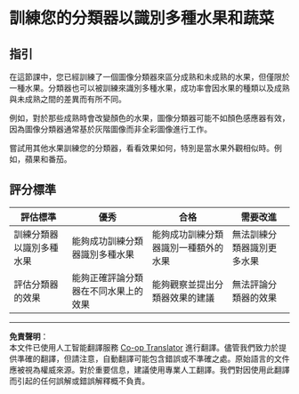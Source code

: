 <!--
CO_OP_TRANSLATOR_METADATA:
{
  "original_hash": "e74eb2fc7cc3b81916b52e957802f182",
  "translation_date": "2025-08-26T14:08:58+00:00",
  "source_file": "4-manufacturing/lessons/1-train-fruit-detector/assignment.md",
  "language_code": "hk"
}
-->
# 訓練您的分類器以識別多種水果和蔬菜

## 指引

在這節課中，您已經訓練了一個圖像分類器來區分成熟和未成熟的水果，但僅限於一種水果。分類器也可以被訓練來識別多種水果，成功率會因水果的種類以及成熟與未成熟之間的差異而有所不同。

例如，對於那些成熟時會改變顏色的水果，圖像分類器可能不如顏色感應器有效，因為圖像分類器通常基於灰階圖像而非全彩圖像進行工作。

嘗試用其他水果訓練您的分類器，看看效果如何，特別是當水果外觀相似時。例如，蘋果和番茄。

## 評分標準

| 評估標準 | 優秀 | 合格 | 需要改進 |
| -------- | ---- | ---- | -------- |
| 訓練分類器以識別多種水果 | 能夠成功訓練分類器識別多種水果 | 能夠成功訓練分類器識別一種額外的水果 | 無法訓練分類器識別更多水果 |
| 評估分類器的效果 | 能夠正確評論分類器在不同水果上的效果 | 能夠觀察並提出分類器效果的建議 | 無法評論分類器的效果 |

---

**免責聲明**：  
本文件已使用人工智能翻譯服務 [Co-op Translator](https://github.com/Azure/co-op-translator) 進行翻譯。儘管我們致力於提供準確的翻譯，但請注意，自動翻譯可能包含錯誤或不準確之處。原始語言的文件應被視為權威來源。對於重要信息，建議使用專業人工翻譯。我們對因使用此翻譯而引起的任何誤解或錯誤解釋概不負責。